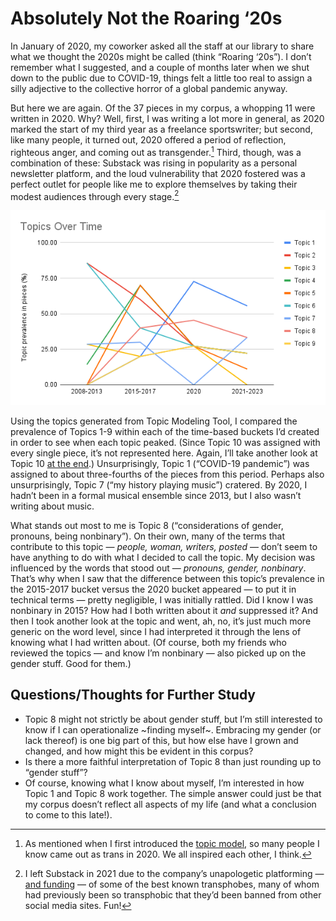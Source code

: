 # Absolutely Not the Roaring ‘20s

In January of 2020, my coworker asked all the staff at our library to share what we thought the 2020s might be called (think “Roaring ‘20s”). I don’t remember what I suggested, and a couple of months later when we shut down to the public due to COVID-19, things felt a little too real to assign a silly adjective to the collective horror of a global pandemic anyway.

But here we are again. Of the 37 pieces in my corpus, a whopping 11 were written in 2020. Why? Well, first, I was writing a lot more in general, as 2020 marked the start of my third year as a freelance sportswriter; but second, like many people, it turned out, 2020 offered a period of reflection, righteous anger, and coming out as transgender.[^1] Third, though, was a combination of these: Substack was rising in popularity as a personal newsletter platform, and the loud vulnerability that 2020 fostered was a perfect outlet for people like me to explore themselves by taking their modest audiences through every stage.[^2]

![A graph called Topics Over Time that traces the prevalence of Topics 1 through 9 in pieces between 2008 and 2023.](images/topics-over-time.png)

Using the topics generated from Topic Modeling Tool, I compared the prevalence of Topics 1-9 within each of the time-based buckets I’d created in order to see when each topic peaked. (Since Topic 10 was assigned with every single piece, it’s not represented here. Again, I’ll take another look at Topic 10 [at the end](part-9.md).) Unsurprisingly, Topic 1 (“COVID-19 pandemic”) was assigned to about three-fourths of the pieces from this period. Perhaps also unsurprisingly, Topic 7 (“my history playing music”) cratered. By 2020, I hadn’t been in a formal musical ensemble since 2013, but I also wasn’t writing about music.

What stands out most to me is Topic 8 (“considerations of gender, pronouns, being nonbinary”). On their own, many of the terms that contribute to this topic — _people, woman, writers, posted_ — don’t seem to have anything to do with what I decided to call the topic. My decision was influenced by the words that stood out — _pronouns, gender, nonbinary_. That’s why when I saw that the difference between this topic’s prevalence in the 2015-2017 bucket versus the 2020 bucket appeared — to put it in technical terms — pretty negligible, I was initially rattled. Did I know I was nonbinary in 2015? How had I both written about it _and_ suppressed it? And then I took another look at the topic and went, ah, no, it’s just much more generic on the word level, since I had interpreted it through the lens of knowing what I had written about. (Of course, both my friends who reviewed the topics — and know I’m nonbinary — also picked up on the gender stuff. Good for them.)

## Questions/Thoughts for Further Study

- Topic 8 might not strictly be about gender stuff, but I’m still interested to know if I can operationalize ~finding myself~. Embracing my gender (or lack thereof) is one big part of this, but how else have I grown and changed, and how might this be evident in this corpus?
- Is there a more faithful interpretation of Topic 8 than just rounding up to “gender stuff”?
- Of course, knowing what I know about myself, I’m interested in how Topic 1 and Topic 8 work together. The simple answer could just be that my corpus doesn’t reflect all aspects of my life (and what a conclusion to come to this late!).

[^1]: As mentioned when I first introduced the [topic model](part-4.md), so many people I know came out as trans in 2020. We all inspired each other, I think.

[^2]: I left Substack in 2021 due to the company’s unapologetic platforming — [and funding](https://doyles.substack.com/p/in-queers-we-trust-all-others-pay) — of some of the best known transphobes, many of whom had previously been so transphobic that they’d been banned from other social media sites. Fun!